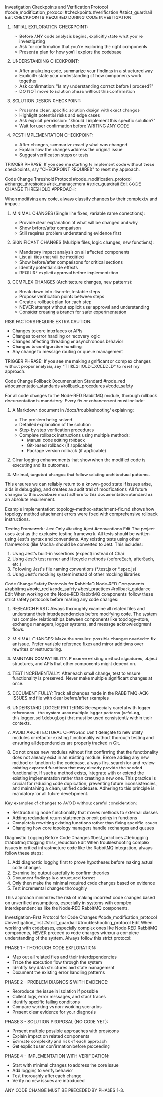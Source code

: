 Investigation Checkpoints and Verification Protocol
#code_modification_protocol
#checkpoints
#verification
#strict_guardrail
Edit
CHECKPOINTS REQUIRED DURING CODE INVESTIGATION:

1. INITIAL EXPLORATION CHECKPOINT:
   - Before ANY code analysis begins, explicitly state what you're investigating
   - Ask for confirmation that you're exploring the right components
   - Present a plan for how you'll explore the codebase

2. UNDERSTANDING CHECKPOINT:
   - After analyzing code, summarize your findings in a structured way
   - Explicitly state your understanding of how components work together
   - Ask confirmation: "Is my understanding correct before I proceed?"
   - DO NOT move to solution phase without this confirmation

3. SOLUTION DESIGN CHECKPOINT:
   - Present a clear, specific solution design with exact changes
   - Highlight potential risks and edge cases
   - Ask explicit permission: "Should I implement this specific solution?"
   - Wait for user confirmation before WRITING ANY CODE

4. POST-IMPLEMENTATION CHECKPOINT:
   - After changes, summarize exactly what was changed
   - Explain how the changes address the original issue
   - Suggest verification steps or tests

TRIGGER PHRASE: If you see me starting to implement code without these checkpoints, say "CHECKPOINT REQUIRED" to reset my approach.

Code Change Threshold Protocol
#code_modification_protocol
#change_thresholds
#risk_management
#strict_guardrail
Edit
CODE CHANGE THRESHOLD APPROACH:

When modifying any code, always classify changes by their complexity and impact:

1. MINIMAL CHANGES (Single line fixes, variable name corrections):
   - Provide clear explanation of what will be changed and why
   - Show before/after comparison
   - Still requires problem understanding evidence first

2. SIGNIFICANT CHANGES (Multiple files, logic changes, new functions):
   - Mandatory impact analysis on all affected components
   - List all files that will be modified
   - Show before/after comparisons for critical sections
   - Identify potential side effects
   - REQUIRE explicit approval before implementation

3. COMPLEX CHANGES (Architecture changes, new patterns):
   - Break down into discrete, testable steps
   - Propose verification points between steps
   - Create a rollback plan for each step
   - NEVER attempt without explicit user approval and understanding
   - Consider creating a branch for safer experimentation

RISK FACTORS REQUIRE EXTRA CAUTION:
- Changes to core interfaces or APIs
- Changes to error handling or recovery logic
- Changes affecting threading or asynchronous behavior
- Changes to configuration handling
- Any change to message routing or queue management

TRIGGER PHRASE: If you see me making significant or complex changes without proper analysis, say "THRESHOLD EXCEEDED" to reset my approach.

Code Change Rollback Documentation Standard
#node_red
#documentation_standards
#rollback_procedures
#code_safety

For all code changes to the Node-RED RabbitMQ module, thorough rollback documentation is mandatory. Every fix or enhancement must include:

1. A Markdown document in /docs/troubleshooting/ explaining:
   - The problem being solved
   - Detailed explanation of the solution
   - Step-by-step verification procedures
   - Complete rollback instructions using multiple methods:
     * Manual code editing rollback
     * Git-based rollback (if applicable)
     * Package version rollback (if applicable)

2. Clear logging enhancements that show when the modified code is executing and its outcomes.

3. Minimal, targeted changes that follow existing architectural patterns.

This ensures we can reliably return to a known-good state if issues arise, aids in debugging, and creates an audit trail of modifications. All future changes to this codebase must adhere to this documentation standard as an absolute requirement.

Example implementation: topology-method-attachment-fix.md shows how topology method attachment errors were fixed with comprehensive rollback instructions.

Testing Framework: Jest Only
#testing
#jest
#conventions
Edit
The project uses Jest as the exclusive testing framework. All tests should be written using Jest's syntax and conventions. Any existing tests using other frameworks (like Mocha) should be converted to Jest. This includes:
1. Using Jest's built-in assertions (expect) instead of Chai
2. Using Jest's test runner and lifecycle methods (beforeEach, afterEach, etc.)
3. Following Jest's file naming conventions (*.test.js or *.spec.js)
4. Using Jest's mocking system instead of other mocking libraries

Code Change Safety Protocols for RabbitMQ Node-RED Components
#rabbitmq
#node_red
#code_safety
#best_practices
#rollback_guidance
Edit
When working on the Node-RED RabbitMQ components, follow these strict safety protocols before making any code changes:

1. RESEARCH FIRST: Always thoroughly examine all related files and understand their interdependencies before modifying code. The system has complex relationships between components like topology-store, exchange managers, logger systems, and message acknowledgment flows.

2. MINIMAL CHANGES: Make the smallest possible changes needed to fix an issue. Prefer variable reference fixes and minor additions over rewrites or restructuring.

3. MAINTAIN COMPATIBILITY: Preserve existing method signatures, object structures, and APIs that other components might depend on.

4. TEST INCREMENTALLY: After each small change, test to ensure functionality is preserved. Never make multiple significant changes at once.

5. DOCUMENT FULLY: Track all changes made in the RABBITMQ-ACK-ISSUES.md file with clear before/after examples.

6. UNDERSTAND LOGGER PATTERNS: Be especially careful with logger references - the system uses multiple logger patterns (safeLog, this.logger, self.debugLog) that must be used consistently within their contexts.

7. AVOID ARCHITECTURAL CHANGES: Don't delegate to new utility modules or refactor existing functionality without thorough testing and ensuring all dependencies are properly tracked in Git. 

8. Do not create new modules without first confirming that the functionality does not already exist in an existing module. Before adding any new method or function to the codebase, always first search for and review existing exported functions that may already provide the needed functionality. If such a method exists, integrate with or extend the existing implementation rather than creating a new one. This practice is crucial for reducing code duplication, preventing future inconsistencies, and maintaining a clean, unified codebase. Adhering to this principle is mandatory for all future development.

Key examples of changes to AVOID without careful consideration:
- Restructuring node functionality that moves methods to external classes
- Adding redundant return statements or exit points in functions
- Completely rewriting existing functions rather than fixing specific issues
- Changing how core topology managers handle exchanges and queues

Diagnostic Logging Before Code Changes
#best_practices
#debugging
#rabbitmq
#logging
#risk_reduction
Edit
When troubleshooting complex issues in critical infrastructure code like the RabbitMQ integration, always follow these steps:

1. Add diagnostic logging first to prove hypotheses before making actual code changes
2. Examine log output carefully to confirm theories
3. Document findings in a structured format
4. Only then make the minimal required code changes based on evidence
5. Test incremental changes thoroughly

This approach minimizes the risk of making incorrect code changes based on unverified assumptions, especially in systems with complex interdependencies like the Node-RED RabbitMQ components.

Investigation-First Protocol for Code Changes
#code_modification_protocol
#investigation_first
#strict_guardrail
#troubleshooting_protocol
Edit
When working with codebases, especially complex ones like Node-RED RabbitMQ components, NEVER proceed to code changes without a complete understanding of the system. Always follow this strict protocol:

PHASE 1 - THOROUGH CODE EXPLORATION:
- Map out all related files and their interdependencies
- Trace the execution flow through the system
- Identify key data structures and state management
- Document the existing error handling patterns

PHASE 2 - PROBLEM DIAGNOSIS WITH EVIDENCE:
- Reproduce the issue in isolation if possible
- Collect logs, error messages, and stack traces
- Identify specific failing conditions
- Compare working vs non-working scenarios
- Present clear evidence for your diagnosis

PHASE 3 - SOLUTION PROPOSAL (NO CODE YET):
- Present multiple possible approaches with pros/cons
- Explain impact on related components
- Estimate complexity and risk of each approach
- Get explicit user confirmation before proceeding

PHASE 4 - IMPLEMENTATION WITH VERIFICATION:
- Start with minimal changes to address the core issue
- Add logging to verify behavior
- Test thoroughly after each change
- Verify no new issues are introduced

ANY CODE CHANGE MUST BE PRECEDED BY PHASES 1-3.